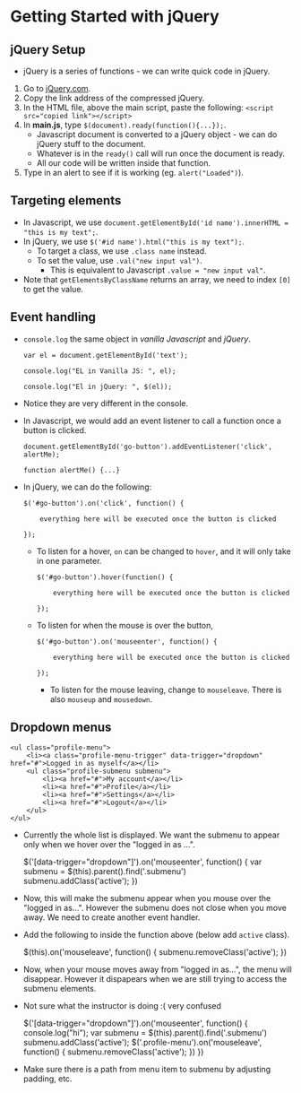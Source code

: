 # Getting Started with jQuery

## jQuery Setup

- jQuery is a series of functions - we can write quick code in jQuery.
 
1. Go to [jQuery.com](https://jquery.com/).
2. Copy the link address of the compressed jQuery.
3. In the HTML file, above the main script, paste the following:
   `<script src="copied link"></script>`
4. In **main.js**, type `$(document).ready(function(){...});`.
   - Javascript document is converted to a jQuery object - we can do jQuery stuff to the document.
   - Whatever is in the `ready()` call will run once the document is ready.
   - All our code will be written inside that function.
5. Type in an alert to see if it is working (eg. `alert("Loaded")`).


## Targeting elements

- In Javascript, we use `document.getElementById('id name').innerHTML = "this is my text";`.
- In jQuery, we use `$('#id name').html("this is my text");`.
  - To target a class, we use `.class name` instead.
  - To set the value, use `.val("new input val")`.
    - This is equivalent to Javascript `.value = "new input val"`.
- Note that `getElementsByClassName` returns an array, we need to index `[0]` to get the value. 

## Event handling

- `console.log` the same object in *vanilla Javascript* and *jQuery*.

    `var el = document.getElementById('text');`

    `console.log("EL in Vanilla JS: ", el);`

    `console.log("El in jQuery: ", $(el));`

- Notice they are very different in the console.

- In Javascript, we would add an event listener to call a function once a button is clicked.

    `document.getElementById('go-button').addEventListener('click', alertMe);`

    `function alertMe() {...}`

- In jQuery, we can do the following:

    `$('#go-button').on('click', function() {`
    
    `    everything here will be executed once the button is clicked`
    
    `});`

    - To listen for a hover, `on` can be changed to `hover`, and it will only take in one parameter.

        `$('#go-button').hover(function() {`

        `    everything here will be executed once the button is clicked`

        `});`

    - To listen for when the mouse is over the button,

        `$('#go-button').on('mouseenter', function() {`

        `    everything here will be executed once the button is clicked`

        `});`

        - To listen for the mouse leaving, change to `mouseleave`. There is also `mouseup` and `mousedown`.

## Dropdown menus

    <ul class="profile-menu">
        <li><a class="profile-menu-trigger" data-trigger="dropdown" href="#">Logged in as myself</a></li>
        <ul class="profile-submenu submenu">
            <li><a href="#">My account</a></li>
            <li><a href="#">Profile</a></li>
            <li><a href="#">Settings</a></li>
            <li><a href="#">Logout</a></li>
        </ul>
    </ul>

-  Currently the whole list is displayed. We want the submenu to appear only when we hover over the "logged in as ...".

    $('[data-trigger="dropdown"]').on('mouseenter', function() {
        var submenu = $(this).parent().find('.submenu')
        submenu.addClass('active');
    })

- Now, this will make the submenu appear when you mouse over the "logged in as...". However the submenu does not close when you move away. We need to create another event handler.
- Add the following to inside the function above (below add `active` class).

    $(this).on('mouseleave', function() {
        submenu.removeClass('active');
    })

- Now, when your mouse moves away from "logged in as...", the menu will disappear. However it dispapears when we are still trying to access the submenu elements.
- Not sure what the instructor is doing :( very confused

    $('[data-trigger="dropdown"]').on('mouseenter', function() {
        console.log("hi");
        var submenu = $(this).parent().find('.submenu')
        submenu.addClass('active');
        $('.profile-menu').on('mouseleave', function() {
            submenu.removeClass('active');
        })
    })

- Make sure there is a path from menu item to submenu by adjusting padding, etc.